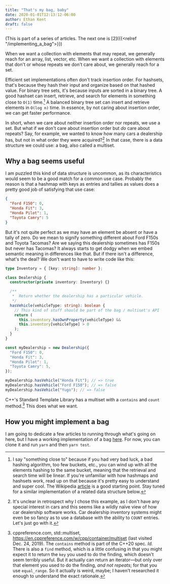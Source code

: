 ```yaml
---
title: "That's my bag, baby"
date: 2020-01-01T12:13:12-06:00
author: Ethan Kent
draft: false
---
```


(This is part of a series of articles. The next one is [2]({{<relref "/implementing_a_bag">}})

When we want a collection with elements that may repeat, we generally reach
for an array, list, vector, etc. When we want a collection with elements that
don't or whose repeats we don't care about, we generally reach for a set.

Efficient set implementations often don't track insertion order. For
hashsets, that's because they hash their input and organize based on that
hashed value. For binary tree sets, it's because inputs are sorted in a
binary tree. A good hashset can insert, retrieve, and search for elements in
something close to `O(1)` time.[^collisions] A balanced binary tree set can
insert and retrieve elements in `O(log n)` time. In essence, by not caring
about insertion order, we can get faster performance.

[^collisions]: I say "something close to" because if you had very bad luck, a bad hashing algorithm, too few buckets, etc., you can wind up with all the elements hashing to the same bucket, meaning that the retrieval and search time will be linear. If you're unfamiliar with how hashmaps and hashsets work, read up on that because it's pretty easy to understand and super cool. The Wikipedia [article](https://en.wikipedia.org/wiki/Hash_table) is a good starting point. Stay tuned for a similar implementation of a related data structure below.

In short, when we care about neither insertion order nor repeats, we use a
set. But what if we don't care about insertion order but _do_ care about
repeats? Say, for example, we wanted to know how many cars a dealership has,
but not in what order they were acquired?[^weird] In that case, there is a
data structure we could use: a bag, also called a multiset.

[^weird]: It's unclear in retrospect why I chose this example, as I don't have any special interest in cars and this seems like a wildly naïve view of how car dealership software works. Car dealership inventory systems might even be so fancy as to use a database with the ability to `COUNT` entries. Let's just go with it.

## Why a bag seems useful

I am puzzled this kind of data structure is uncommon, as its characteristics
would seem to be a good match for a common use case. Probably the reason is
that a hashmap with keys as entries and tallies as values does a pretty good
job of satisfying that use case:

```json
{
  "Ford F150": 0,
  "Honda Fit": 3,
  "Honda Pilot": 1,
  "Toyota Camry": 5
}
```

But it's not quite perfect as we may have an element be absent or have a
tally of zero. Do we mean to signify something different about Ford F150s and
Toyota Tacomas? Are we saying this dealership sometimes has F150s but never
has Tacomas? It always starts to get dodgy when we embed semantic meaning in
differences like that. But if there isn't a difference, what's the deal? We
don't want to have to write code like this:

```typescript
type Inventory = { [key: string]: number };

class Dealership {
  constructor(private inventory: Inventory) {}

  /**
   *  Return whether the dealership has a particular vehicle.
   */
  hasVehicle(vehicleType: string): boolean {
    // This kind of stuff should be part of the bag / multiset's API
    return (
      this.inventory.hasOwnProperty(vehicleType) &&
      this.inventory[vehicleType] > 0
    );
  }
}

const myDealership = new Dealership({
  "Ford F150": 0,
  "Honda Fit": 3,
  "Honda Pilot": 1,
  "Toyota Camry": 5,
});

myDealership.hasVehicle("Honda Fit"); // => true
myDealership.hasVehicle("Ford F150"); // => false
myDealership.hasVehicle("Yugo"); // => false
```

C++'s Standard Template Library has a multiset with a `contains` and `count`
method.[^contains] This does what we want.

[^contains]: cppreference.com, std::multiset, https://en.cppreference.com/w/cpp/container/multiset (last visited Dec. 24, 2019). The `contains` method is part of the C++20 spec. _Id._ There is also a `find` method, which is a little confusing in that you might expect it to return the `key` you used to do the finding, which doesn't seem terribly useful. But it actually can return an iterator—but only over that element you used to do the finding, _and not repeats_; for that you use `equal_range`. So it actually is weird, maybe; I haven't researched it enough to understand the exact rationale.

## How you might implement a bag

I am going to dedicate a few articles to running through what's going on
here, but I have a working implementation of a bag
[here](https://www.github.com/ethan826/bag). For now, you can clone it and
run `yarn` and then `yarn test`.
